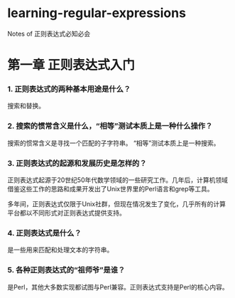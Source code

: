 # learning-regular-expressions
Notes of 正则表达式必知必会

# 第一章 正则表达式入门
### 1. 正则表达式的两种基本用途是什么？
搜索和替换。

### 2. 搜索的惯常含义是什么，“相等”测试本质上是一种什么操作？
搜索的惯常含义是寻找一个匹配的子字符串。
“相等”测试本质上是一种搜索。

### 3. 正则表达式的起源和发展历史是怎样的？
正则表达式起源于20世纪50年代数学领域的一些研究工作。几年后，计算机领域借鉴这些工作的思路和成果开发出了Unix世界里的Perl语言和grep等工具。

多年间，正则表达式仅限于Unix社群，但现在情况发生了变化，几乎所有的计算平台都以不同形式对正则表达式提供支持。

### 4. 正则表达式是什么？
是一些用来匹配和处理文本的字符串。

### 5. 各种正则表达式的“祖师爷”是谁？
是Perl，其他大多数实现都试图与Perl兼容。正则表达式支持是Perl的核心内容。
